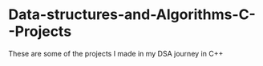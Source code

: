 # Data-structures-and-Algorithms-C--Projects
These are some of the projects I made in my DSA journey in C++
